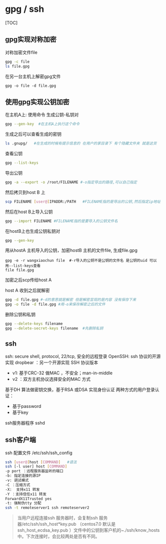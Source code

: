 # gpg /  ssh

[TOC]

## gpg实现对称加密

对称加密文件file

```bash
gpg -c file
ls file.gpg
```



在另一台主机上解密gpg文件

```
gpg -o file -d file.gpg
```

## 使用gpg实现公钥加密

在主机A上: 使用命令  生成公钥-私钥对

```bash
gpg --gen-key  #在主机A上执行这个命令
```

生成之后可以查看生成的密钥

```bash
ls .gnupg/   #在生成的时候有提示信息的 在用户的家目录下 有个隐藏文件夹 就是这货
```

查看公钥

```bash
gpg --list-keys
```

导出公钥

```bash
gpg -a --export -o /root/FILENAME #-o指定导出的路径,可以自己指定
```

然后拷贝到host B 上

```bash
scp FILENAME [user@]IPADDR:/PATH   #FILENAME指的是导出的公钥,然后指定ip地址和路径
```

然后在host B上导入公钥

```bash
gpg --import FILENAME #FILENAME指的是要导入的公钥文件名
```

在hostB上也生成公钥私钥对

```bash
gpg --gen-key
```

用从hostA 主机导入的公钥，加密hostB 主机的文件file, 生成file.gpg

```
gpg -e -r wangxiaochun file  #-r导入的公钥不是公钥的文件名 是公钥的uid 可以用--list-keys查看
file file.gpg
```

加密之后scp传给host A

host A 收到之后就解密

```bash
gpg -d file.gpg #-d的意思就是解密 但是解密显现的是内容 没有保存下来
gpg -o file -d file.gpg #用-o来保存解密之后的文件
```

  删除公钥和私钥

```bash
gpg --delete-keys filename
gpg --delete-secret-keys filename  #先删除私钥
```

## ssh

 ssh: secure shell, protocol, 22/tcp,  安全的远程登录
 OpenSSH: ssh 协议的开源实现
 dropbear ：另一个开源实现
SSH 协议版本

- v1:  基于CRC-32 做MAC ，不安全；man-in-middle
- v2 ：双方主机协议选择安全的MAC 方式

基于DH 算法做密钥交换，基于RSA 或DSA 实现身份认证
两种方式的用户登录认证：

- 基于password
- 基于key

ssh服务器程序    sshd



## ssh客户端

ssh  配置文件  /etc/ssh/ssh_config

```bash
ssh [user@]host [COMMAND]   #语法
ssh [-l user] host [COMMAND]
-p port ：远程服务器监听的端口
-b: 指定连接的源IP
-v: 调试模式
-C ：压缩方式
-X:  支持x11 转发
-Y ：支持信任x11 转发
ForwardX11Trusted yes
-t: 强制伪tty 分配
ssh -t remoteserver1 ssh remoteserver2
```

> 当用户远程连接ssh 服务器时，会复制ssh 服务器/etc/ssh/ssh_host*key.pub （centos7.0 默认是
> ssh_host_ecdsa_key.pub ）文件中的公钥到客户机的~./ssh/know_hosts 中。下次连接时，会比较两处是否有不同。

